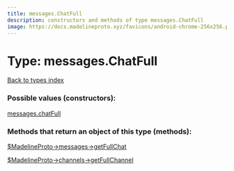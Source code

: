 ```yaml
---
title: messages.ChatFull
description: constructors and methods of type messages.ChatFull
image: https://docs.madelineproto.xyz/favicons/android-chrome-256x256.png
---
```

# Type: messages.ChatFull  
[Back to types index](index.md)



### Possible values (constructors):

[messages.chatFull](../constructors/messages.chatFull.md)  



### Methods that return an object of this type (methods):

[$MadelineProto->messages->getFullChat](../methods/messages.getFullChat.md)  

[$MadelineProto->channels->getFullChannel](../methods/channels.getFullChannel.md)  



